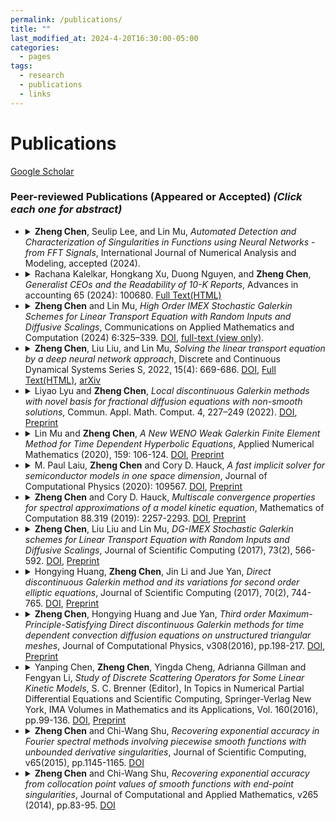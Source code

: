 ```yaml
---
permalink: /publications/
title: ""
last_modified_at: 2024-4-20T16:30:00-05:00
categories:
  - pages
tags:
  - research
  - publications
  - links
---
```


# Publications 
[Google Scholar](https://scholar.google.com/citations?user=Steh0SsAAAAJ&hl=en)

<!--
### Preprints
-->


### Peer-reviewed Publications (Appeared or Accepted) _(Click each one for abstract)_
* <details> <summary><b>Zheng Chen</b>, Seulip Lee, and Lin Mu, <em>Automated Detection and Characterization of Singularities in Functions using Neural Networks - from FFT Signals</em>, International Journal of Numerical Analysis and Modeling, accepted (2024). </summary>
  &nbsp;&nbsp;&nbsp;<em>Abstract</em>: To be added. </details>
  
* <details> <summary>Rachana Kalelkar, Hongkang Xu, Duong Nguyen, and <b>Zheng Chen</b>, <em>Generalist CEOs and the Readability of 10-K Reports</em>, Advances in accounting 65 (2024): 100680. <a href="https://www.sciencedirect.com/science/article/pii/S0882611023000391?casa_token=eRs2I3aoetgAAAAA:hTYRY1vXmbDdaM-WgXtb_RGE67_gKgbzvfIfc5CCnCSAxg9jwSSb6KZ6MzxfNBVoVg8b3ggdIb8">Full Text(HTML)</a></summary>
  &nbsp;&nbsp;&nbsp;<em>Abstract</em>: In this paper, we investigate the association between the general managerial ability of CEOs and the readability of 10-K reports. We find that the readability of 10-K reports is lower for firms managed by CEOs with general managerial ability. Our result is robust to change analysis, alternate readability measures, various fixed effects, instrumental variables, and the propensity score approach. Our additional analysis reveals that general managerial ability is negatively associated with the readability of management discussion and analysis (MD&A). Moreover, the disclosure tone of the 10-K and MD&A is conservative when the firms are managed by generalist CEOs. Our findings also reveal that CEO tenure moderates the positive association between the general ability index and the Gunning Fog index of 10-K reports. Finally, we find that overinvestment and misstatement strengthen the association between the general ability index and the readability of 10-K reports, thus supporting the obfuscation hypothesis. We thus conclude that firms incur costs in the form of lower disclosure quality when they opt for a generalist CEO. </details>

* <details> <summary> <b>Zheng Chen</b> and Lin Mu, <em>High Order IMEX Stochastic Galerkin Schemes for Linear Transport Equation with Random Inputs and Diffusive Scalings</em>, Communications on Applied Mathematics and Computation (2024) 6:325–339. <a href="https://doi.org/10.1007/s42967-023-00249-x">DOI</a>, <a href="https://rdcu.be/ddPDr">full-text (view only)</a>.</summary>
  &nbsp;&nbsp;&nbsp;<em>Abstract</em>: In this paper, we consider the high order method for solving the linear transport equations under diffusive scaling and with random inputs. To tackle the randomness in the problem, the stochastic Galerkin method of the generalized polynomial chaos approach has been employed. Besides, the high order implicit-explicit scheme under the micro-macro decomposition framework and the discontinuous Galerkin method have been employed. We provide several numerical experiments to validate the accuracy and the stochastic asymptotic-preserving property.</details>

* <details> <summary> <b>Zheng Chen</b>, Liu Liu, and Lin Mu, <em>Solving the linear transport equation by a deep neural network approach</em>, Discrete and Continuous Dynamical Systems Series S, 2022, 15(4): 669-686.  <a href="https://doi.org/10.3934/dcdss.2021070">DOI</a>, <a href="https://www.aimsciences.org/article/doi/10.3934/dcdss.2021070?viewType=html">Full Text(HTML)</a>, <a href="https://arxiv.org/pdf/2102.09157.pdf">arXiv</a></summary>
  &nbsp;&nbsp;&nbsp;<em>Abstract</em>: In this paper, we study the linear transport model by adopting the deep learning method, in particular the deep neural network (DNN) approach. While the interest in using DNN to study partial differential equations is arising, here we adapt it to study kinetic models, in particular the linear transport model. Moreover, theoretical analysis of the convergence of neural networks and its approximated solution towards the analytic solution is shown. We demonstrate the accuracy and effectiveness of the proposed DNN method in numerical experiments.</details>

* <details> <summary> Liyao Lyu and <b>Zheng Chen</b>, <em>Local discontinuous Galerkin methods with novel basis for fractional diffusion equations with non-smooth solutions</em>, Commun. Appl. Math. Comput. 4, 227–249 (2022).  <a href="https://doi.org/10.1007/s42967-020-00104-3">DOI</a>, <a href="publications/LDG_FDE_Springer_repo.pdf">Preprint</a></summary>
  &nbsp;&nbsp;&nbsp;<em>Abstract</em>: In this paper, we develop novel local discontinuous Galerkin (LDG) methods for fractional diffusion equations with non-smooth solutions. We consider such problems, for which the solutions are not smooth at the boundary, and therefore the traditional LDG methods with piecewise polynomial solutions suffer accuracy degeneracy. The novel LDG methods utilize a solution information-enriched basis, simulate the problem on a paired special mesh, and achieve optimal order of accuracy. We analyze the $L^2$ stability and optimal error estimate in the $L^2$-norm. Finally, numerical examples are presented to validate the theoretical conclusions. </details>

* <details> <summary> Lin Mu and <b>Zheng Chen</b>, <em>A New WENO Weak Galerkin Finite Element Method for Time Dependent Hyperbolic Equations</em>, Applied Numerical Mathematics (2020), 159: 106-124.  <a href="https://doi.org/10.1016/j.apnum.2020.09.002">DOI</a>, <a href="publications/WG-Hyperbolic_repo.pdf">Preprint</a></summary>
  &nbsp;&nbsp;&nbsp;<em>Abstract</em>: In this paper, we develop a new WENO weak Galerkin finite element scheme for solving the time dependent hyperbolic equations. The upwind-type stabilizer is imposed to enforce the flux direction in the scheme. For the linear convection equations, we analyze the $L^2$-stability and error estimate for the $L^2$-norm. We also investigate a simple limiter using weighted essentially non-oscillatory (WENO) methodology for obtaining a robust procedure to achieve high order accuracy and capture the sharp, non-oscillatory shock transitions. The approach applies to linear convection equations and Burgers equations. Finally, numerical examples are presented to validate the theoretical conclusions. </details>

* <details> <summary> M. Paul Laiu, <b>Zheng Chen</b> and Cory D. Hauck, <em>A fast implicit solver for semiconductor models in one space dimension</em>, Journal of Computational Physics (2020): 109567.  <a href="https://doi.org/10.1016/j.jcp.2020.109567">DOI</a>, <a href="https://www.researchgate.net/profile/Zheng_Chen30/publication/333717079_A_fast_implicit_solver_for_semiconductor_models_in_one_space_dimension/links/5de585df299bf10bc33a6765/A-fast-implicit-solver-for-semiconductor-models-in-one-space-dimension.pdf">Preprint</a></summary>
  &nbsp;&nbsp;&nbsp;<em>Abstract</em>: Several different approaches are proposed for solving fully implicit discretizations of a simplified Boltzmann-Poisson system with a linear relaxation-type collision kernel. This system models the evolution of free electrons in semiconductor devices under a low-density assumption. At each implicit time step, the discretized system is formulated as a fixed-point problem, which can then be solved with a variety of methods. A key algorithmic component in all the approaches considered here is a recently developed sweeping algorithm for Vlasov-Poisson systems. A synthetic acceleration scheme has been implemented to accelerate the convergence of iterative solvers by using the solution to a drift-diffusion equation as a preconditioner. The performance of four iterative solvers and their accelerated variants has been compared on problems modeling semiconductor devices with various electron mean-free-path. </details>

* <details> <summary> <b>Zheng Chen</b> and Cory D. Hauck, <em>Multiscale convergence properties for spectral approximations of a model kinetic equation</em>, Mathematics of Computation 88.319 (2019): 2257-2293. <a href="https://doi.org/10.1090/mcom/3399">DOI</a>, <a href="https://www.ki-net.umd.edu/pubs/files/paper_iso_clean.pdf">Preprint</a></summary>
  &nbsp;&nbsp;&nbsp;<em>Abstract</em>: In this work, we prove rigorous convergence properties for a semi-discrete, moment-based approximation of a model kinetic equation in one dimension. This approximation is equivalent to a standard spectral method in the velocity variable of the kinetic distribution and, as such, is accompanied by standard algebraic estimates of the form $N^{−q}$, where $N$ is the number of modes and $q > 0$ depends on the regularity of the solution. However, in the multiscale setting, the error estimate can be expressed in terms of the scaling parameter $\epsilon$, which measures the ratio of the mean-free-path to the characteristic domain length. We show that, for isotropic initial conditions, the error in the spectral approximation is $\mathcal{O}(\epsilon^{N+1})$. More surprisingly, the coefficients of the expansion satisfy super convergence properties. In particular, the error of the lth coefficient of the expansion scales like $\mathcal{O}(\epsilon^{2N})$ when $l = 0$ and $\mathcal{O}(\epsilon^{2N+2-l})$ for all $1 \leq l \leq N$. This result is significant, because the low-order coefficients correspond to physically relevant quantities of the underlying system. All the above estimates involve constants depending on $N$, the time $t$, and the initial condition. We investigate specifically the dependence on $N$, in order to assess whether increasing $N$ actually yields an additional factor of $\epsilon$ in the error. Numerical tests will also be presented to support the theoretical results. </details>

* <details> <summary> <b>Zheng Chen</b>, Liu Liu and Lin Mu, <em>DG-IMEX Stochastic Galerkin schemes for Linear Transport Equation with Random Inputs and Diffusive Scalings</em>, Journal of Scientific Computing (2017), 73(2), 566-592.  <a href="https://doi.org/10.1007/s10915-017-0439-2">DOI</a>, <a href="https://www.osti.gov/pages/servlets/purl/1356966">Preprint</a> </summary>
  &nbsp;&nbsp;&nbsp;<em>Abstract</em>: In this paper, we consider the linear transport equation under diffusive scaling and with random inputs. The method is based on the generalized polynomial chaos approach in the stochastic Galerkin framework. Several theoretical aspects will be addressed. A uniform numerical stability with respect to the Knudsen number $\epsilon$, and a uniform in ε error estimate is given. For temporal and spatial discretizations, we apply the implicit–explicit scheme under the micro–macro decomposition framework and the discontinuous Galerkin method, as proposed in Jang et al. (<em>SIAM J Numer Anal 52:2048–2072, 2014</em>) for the deterministic problem. We provide rigorous proof of the stochastic asymptotic-preserving (sAP) property. Extensive numerical experiments that validate the accuracy and sAP of the method are conducted. </details>

* <details> <summary> Hongying Huang, <b>Zheng Chen</b>, Jin Li and Jue Yan, <em>Direct discontinuous Galerkin method and its variations for second order elliptic equations</em>, Journal of Scientific Computing (2017), 70(2), 744-765. <a href="https://doi.org/10.1007/s10915-016-0264-z">DOI</a>, <a href="https://faculty.sites.iastate.edu/jyan/files/inline-files/yan-elliptic.pdf">Preprint</a></summary>
  &nbsp;&nbsp;&nbsp;<em>Abstract</em>: In this paper, we study the direct discontinuous Galerkin method and its variations for 2nd order elliptic problems. A priori error estimate under the energy norm is established for all four methods. Optimal error estimate under $L^2$ norm is obtained for DDG method with interface correction and symmetric DDG method. A series of numerical examples are carried out to illustrate the accuracy and capability of the schemes. Numerically we obtain optimal $(k + 1)$-th order convergence for DDG method with interface correction and symmetric DDG method on nonuniform and unstructured triangular meshes. An interface problem with discontinuous diffusion coefficients is investigated and optimal $(k + 1)$-th order accuracy is obtained. Peak solutions with sharp transitions are captured well. Highly oscillatory wave solutions of the Helmholtz equation are well resolved. </details>

* <details> <summary> <b>Zheng Chen</b>, Hongying Huang and Jue Yan, <em>Third order Maximum-Principle-Satisfying Direct discontinuous Galerkin methods for time dependent convection diffusion equations on unstructured triangular meshes</em>, Journal of Computational Physics, v308(2016), pp.198-217.  <a href="https://doi.org/10.1016/j.jcp.2015.12.039">DOI</a>, <a href="https://faculty.sites.iastate.edu/jyan/files/inline-files/yan-MPStriMesh.pdf">Preprint</a></summary>
  &nbsp;&nbsp;&nbsp;<em>Abstract</em>: We develop 3rd order maximum-principle-satisfying direct discontinuous Galerkin methods for convection-diffusion equations on unstructured triangular meshes. We carefully calculate the normal derivative numerical flux across element edges and prove that, with the proper choice of parameter pair $(\beta_0,\beta_1)$ in the numerical flux formula, the quadratic polynomial solution satisfies the strict maximum principle. The polynomial solution is bounded within the given range and third order accuracy is maintained. There is no geometric restriction on the meshes and obtuse triangles are allowed in the partition. A sequence of numerical examples is carried out to demonstrate the accuracy and capability of the maximum-principle-satisfying limiter. </details>
  
* <details> <summary> Yanping Chen, <b>Zheng Chen</b>, Yingda Cheng, Adrianna Gillman and Fengyan Li, <em>Study of Discrete Scattering Operators for Some Linear Kinetic Models</em>, S. C. Brenner (Editor), In Topics in Numerical Partial Differential Equations and Scientific Computing, Springer-Verlag New York, IMA Volumes in Mathematics and its Applications, Vol. 160(2016), pp.99-136.  <a href="https://doi.org/10.1007/978-1-4939-6399-7_5">DOI</a>, <a href="https://web.archive.org/web/20160806033359id_/http://homepages.rpi.edu:80/~lif/papers/paper_wham.pdf">Preprint</a></summary>
  &nbsp;&nbsp;&nbsp;<em>Abstract</em>: In this paper, we consider spatially homogeneous linear kinetic models arising from semiconductor device simulations and investigate how various deterministic numerical methods approximate their scattering operators. In particular, methods including first and second order discontinuous Galerkin methods, a first order collocation method, a Fourier-collocation spectral method, and a Nyström method are examined when they are applied to one-dimensional models with singular or continuous scattering kernels. Mathematical properties are discussed for the corresponding discrete scattering operators. We also present numerical experiments to demonstrate the performance of these methods. Understanding how the scattering operators are approximated can provide insights into designing efficient algorithms for simulating kinetic models and for the implicit discretizations of the problems in the presence of multiple scales. </details>

* <details> <summary> <b>Zheng Chen</b> and Chi-Wang Shu, <em>Recovering exponential accuracy in Fourier spectral methods involving piecewise smooth functions with unbounded derivative singularities</em>, Journal of Scientific Computing, v65(2015), pp.1145-1165.  <a href="https://doi.org/10.1007/s10915-015-0011-x">DOI</a></summary>
  &nbsp;&nbsp;&nbsp;<em>Abstract</em>: Fourier spectral methods achieve exponential accuracy both on the approximation level and for solving partial differential equations, if the solution is analytic. If the solution is discontinuous but piecewise analytic up to the discontinuities, Fourier spectral methods produce poor pointwise accuracy, but still maintain exponential accuracy after post-processing (<em>Gottlieb and Shu in SIAM Rev 30:644–668, 1997</em>). In Chen and Shu (<em>J Comput Appl Math 265:83–95, 2014</em>), an extended technique is provided to recover exponential accuracy for functions which have end-point singularities, from the knowledge of point values on standard collocation points. In this paper, we develop a technique to recover exponential accuracy from the first N Fourier coefficients of functions which are analytic in the open interval but have unbounded derivative singularities at endpoints. With this post-processing method, we are able to obtain exponential accuracy of spectral methods applied to linear transport equations involving such functions. </details>

* <details> <summary> <b>Zheng Chen</b> and Chi-Wang Shu, <em>Recovering exponential accuracy from collocation point values of smooth functions with end-point singularities</em>, Journal of Computational and Applied Mathematics, v265 (2014), pp.83-95.  <a href="https://doi.org/10.1016/j.cam.2013.09.029">DOI</a></summary>
  &nbsp;&nbsp;&nbsp;<em>Abstract</em>: Gibbs phenomenon is the particular manner how a global spectral approximation of a piecewise analytic function behaves at the jump discontinuity. The truncated spectral series has large oscillations near the jump, and the overshoot does not decay as the number of terms in the truncated series increases. There is therefore no convergence in the maximum norm, and convergence in smooth regions away from the discontinuity is also slow. In <em>Gottlieb and Shu (1995)</em>, a methodology is proposed to completely overcome this difficulty in the context of spectral collocation methods, resulting in the recovery of exponential accuracy from collocation point values of a piecewise analytic function. In this paper, we extend this methodology to handle spectral collocation methods for functions which are analytic in the open interval but have singularities at end-points. With this extension, we are able to obtain exponential accuracy from collocation point values of such functions. Similar to <em>Gottlieb and Shu (1995</em>), the proof is constructive and uses the Gegenbauer polynomials $C_n^\lambda(x)$. The result implies that the Gibbs phenomenon can be overcome for smooth functions with endpoint singularities. </details>



